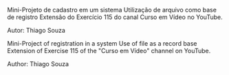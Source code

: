 Mini-Projeto de cadastro em um sistema
Utilização de arquivo como base de registro
Extensão do Exercício 115 do canal Curso em Vídeo no YouTube.

Autor: Thiago Souza


Mini-Project of registration in a system
Use of file as a record base
Extension of Exercise 115 of the "Curso em Vídeo" channel on YouTube.

Author: Thiago Souza